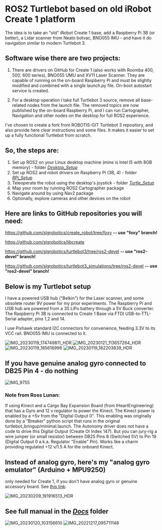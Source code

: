 # ROS2 Turtlebot based on old iRobot Create 1 platform
The idea is to take an "old" iRobot Create 1 base, add a Raspberry Pi 3B (or better), a Lidar scanner from Neato botvac, BNO055 IMU - and have it do navigation similar to modern Turtlebot 3.

## Software wise there are two projects:
1. There are drivers on GitHub for Create 1 (also works with Roomba 400, 500, 600 series), BNO055 UMU and XV11 Laser Scanner. They are capable of running on the on-board Raspberry Pi and must be slightly modified and combined with a single launch.py file. On-boot autostart service is created.

2. For a desktop operation I take full Turtlebot 3 source, remove all base-related nodes from the launch file. The removed topics are now published by the on-board Raspberry Pi, and I can run Cartographer, Navigation and other nodes on the desktop for full ROS2 experience.

I've chosen to create a fork from ROBOTIS-GIT Turtlebot 3 repository, and also provide here clear instructions and some files. It makes it easier to set up a fully functional Turtlebot from scratch.

## So, the steps are:

1. Set up ROS2 on your Linux desktop machine (mine is Intel I5 with 8GB memory) - folder *[Desktop_Setup](https://github.com/slgrobotics/turtlebot_create/tree/main/Desktop_Setup)*
2. Set up ROS2 and robot drivers on Raspberry Pi (3B, 4) - folder *[RPi_Setup](https://github.com/slgrobotics/turtlebot_create/tree/main/RPi_Setup)*
3. Teleoperate the robot using the desktop's joystick - folder *[Turtle_Setup](https://github.com/slgrobotics/turtlebot_create/tree/main/Turtle_Setup)*
4. Map your room by running ROS2 Cartographer package
5. Navigate around by using Nav2 package
6. Optionally, explore cameras and other devices on the robot

## Here are links to GitHub repositories you will need:

https://github.com/slgrobotics/create_robot/tree/foxy       **-- use "foxy" branch!**

https://github.com/slgrobotics/libcreate

https://github.com/slgrobotics/turtlebot3/tree/ros2-devel       **-- use "ros2-devel" branch!**

https://github.com/slgrobotics/turtlebot3_simulations/tree/ros2-devel       **-- use "ros2-devel" branch!**


## Below is my Turtlebot setup

I have a powered USB hub ("Belkin") for the Laser scanner, and some obsolete router 9V power for my prior experiments. The Raspberry Pi and USB hub are powered from a 3S LiPo battery through a 5V Buck converter. The Raspberry Pi 3B is connected to Create 1 Base via FTDI USB-to-TTL-Serial adapter, pins 1,2 and 14.

I use Pixhawk standard I2C connectors for convenience, feeding 3.3V to its VCC rail. BNO055 IMU is connected to it.

![IMG_20230119_174749811_HDR](https://user-images.githubusercontent.com/16037285/213751203-675d83b6-2036-40fb-a05b-09158c08dd71.jpg)
![IMG_20230121_113657264_HDR](https://user-images.githubusercontent.com/16037285/213880585-62cd0c68-21be-45c6-a729-305838dba4c0.jpg)
![IMG_20230119_185616996](https://user-images.githubusercontent.com/16037285/213751208-5553f129-1f50-4218-9046-555f3a39df97.jpg)
![IMG_20230119_182203839_HDR](https://user-images.githubusercontent.com/16037285/213751214-75b6443a-e198-40f2-85ef-94ef069d0949.jpg)

## If you have genuine analog gyro connected to DB25 Pin 4 - do nothing

![IMG_9755](https://user-images.githubusercontent.com/16037285/228358282-196188dc-9f45-4dbe-9b6b-1d3374c00cea.JPG)

### Note from Ross Lunan:
If using Kinect and a Cargo Bay Expansion Board (from IHeartEngineering) that has a Gyro and 12 v regulator to power the Kinect. The Kinect power is enabled by a +5v from the "Digital Output 0".
This enabling was originally done by a "Breaker" python script that runs in the original turtlebot_bringup/minimal.launch.
The Autonomy driver does not have a code to drive this Digital Output (Create OI Index 147). But you can jury-rig a wire jumper (or small resistor) between DB25 Pins 8 (Switched 5V) to Pin 19 (Digital Output 0 a.k.a. Regulator "Enable" Pin).
Works like a charm providing regulated +12 v/1.5 A for the onboard Kinect.

## Instead of analog gyro, here's my "analog gyro emulator" (Arduino + MPU9250)
only needed for Create 1, if you don't have analog gyro or genuine accessory board. See [this link](https://github.com/slgrobotics/Misc/tree/master/Arduino/Sketchbook/MPU9250GyroTurtlebot):

![IMG_20230209_191916513_HDR](https://user-images.githubusercontent.com/16037285/217976758-1e9bc7c2-e8a8-45b0-a2b9-337abd95e2cf.jpg)

## See full manual in the *[Docs](https://github.com/slgrobotics/turtlebot_create/tree/main/Docs)* folder

![IMG_20230120_103156610](https://user-images.githubusercontent.com/16037285/213752879-3c88968a-8206-4ac0-acd0-9c275ddac683.jpg)
![IMG_20221217_095711148](https://user-images.githubusercontent.com/16037285/213755321-cc3408be-14e7-410d-8cd5-442953a7a80b.jpg)
